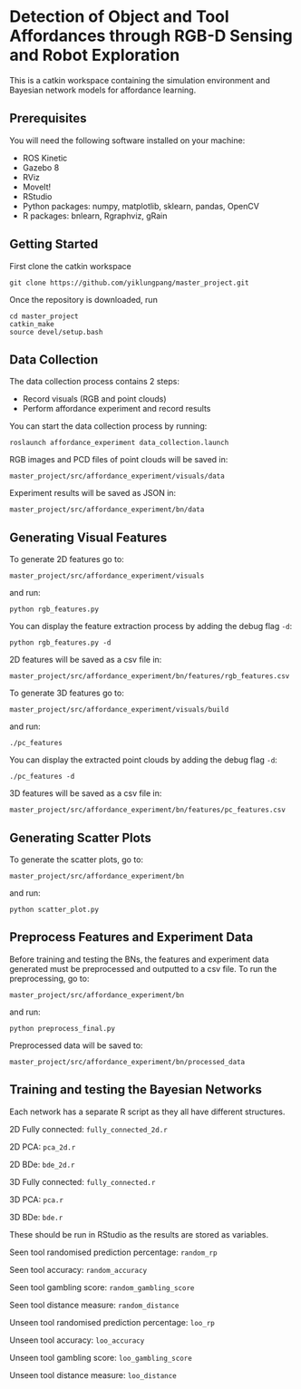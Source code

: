 # Detection of Object and Tool Affordances through RGB-D Sensing and Robot Exploration
This is a catkin workspace containing the simulation environment and Bayesian network models for affordance learning.

## Prerequisites
You will need the following software installed on your machine:
- ROS Kinetic
- Gazebo 8
- RViz
- MoveIt!
- RStudio
- Python packages: numpy, matplotlib, sklearn, pandas, OpenCV
- R packages: bnlearn, Rgraphviz, gRain

## Getting Started
First clone the catkin workspace

`git clone https://github.com/yiklungpang/master_project.git`

Once the repository is downloaded, run
```
cd master_project
catkin_make
source devel/setup.bash
```
## Data Collection
The data collection process contains 2 steps:
- Record visuals (RGB and point clouds)
- Perform affordance experiment and record results

You can start the data collection process by running:

`roslaunch affordance_experiment data_collection.launch`

RGB images and PCD files of point clouds will be saved in:

`master_project/src/affordance_experiment/visuals/data`

Experiment results will be saved as JSON in:

`master_project/src/affordance_experiment/bn/data`

## Generating Visual Features
To generate 2D features go to:

`master_project/src/affordance_experiment/visuals`

and run:

`python rgb_features.py`

You can display the feature extraction process by adding the debug flag `-d`:

`python rgb_features.py -d`

2D features will be saved as a csv file in:

`master_project/src/affordance_experiment/bn/features/rgb_features.csv`

To generate 3D features go to:

`master_project/src/affordance_experiment/visuals/build`

and run:

`./pc_features`

You can display the extracted point clouds by adding the debug flag `-d`:

`./pc_features -d`

3D features will be saved as a csv file in:

`master_project/src/affordance_experiment/bn/features/pc_features.csv`

## Generating Scatter Plots
To generate the scatter plots, go to:

`master_project/src/affordance_experiment/bn`

and run:

`python scatter_plot.py`

## Preprocess Features and Experiment Data
Before training and testing the BNs, the features and experiment data generated must be preprocessed and outputted to a csv file.
To run the preprocessing, go to:

`master_project/src/affordance_experiment/bn`

and run:

`python preprocess_final.py`

Preprocessed data will be saved to:

`master_project/src/affordance_experiment/bn/processed_data`

## Training and testing the Bayesian Networks
Each network has a separate R script as they all have different structures.

2D Fully connected: `fully_connected_2d.r`

2D PCA: `pca_2d.r`

2D BDe: `bde_2d.r`

3D Fully connected: `fully_connected.r`

3D PCA: `pca.r`

3D BDe: `bde.r`

These should be run in RStudio as the results are stored as variables.

Seen tool randomised prediction percentage: `random_rp`

Seen tool accuracy: `random_accuracy`

Seen tool gambling score: `random_gambling_score`

Seen tool distance measure: `random_distance`

Unseen tool randomised prediction percentage: `loo_rp`

Unseen tool accuracy: `loo_accuracy`

Unseen tool gambling score: `loo_gambling_score`

Unseen tool distance measure: `loo_distance`

